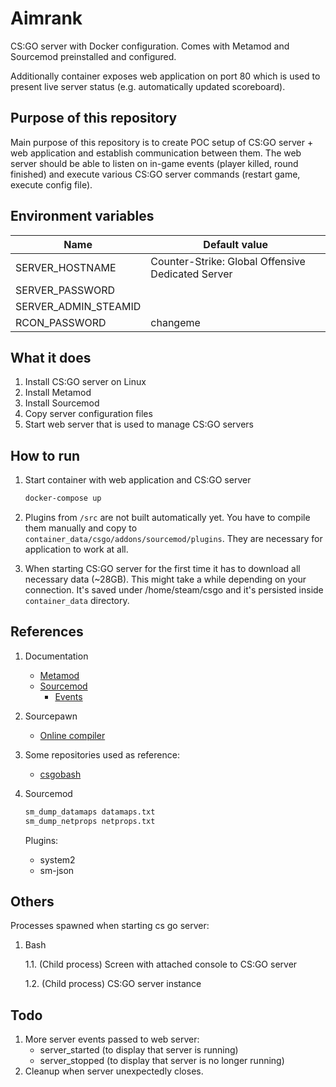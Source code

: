 # Aimrank

CS:GO server with Docker configuration. Comes with Metamod and Sourcemod preinstalled and configured.

Additionally container exposes web application on port 80 which is used to present live server status (e.g. automatically updated scoreboard).

## Purpose of this repository

Main purpose of this repository is to create POC setup of CS:GO server + web application and establish communication between them. The web server
should be able to listen on in-game events (player killed, round finished) and execute various CS:GO server commands (restart game, execute config file).

## Environment variables

|Name                 |Default value|
|---------------------|-------------|
|SERVER_HOSTNAME      |Counter-Strike: Global Offensive Dedicated Server|
|SERVER_PASSWORD      ||
|SERVER_ADMIN_STEAMID ||
|RCON_PASSWORD        |changeme|

## What it does

1. Install CS:GO server on Linux
2. Install Metamod
3. Install Sourcemod
4. Copy server configuration files
5. Start web server that is used to manage CS:GO servers

## How to run

1. Start container with web application and CS:GO server
   ```bash
   docker-compose up
   ```
   
2. Plugins from `/src` are not built automatically yet. You have to compile them manually and copy to
   `container_data/csgo/addons/sourcemod/plugins`. They are necessary for application to work at all.
   
3. When starting CS:GO server for the first time it has to download all necessary data (~28GB). This might take a while depending on
   your connection. It's saved under /home/steam/csgo and it's persisted inside `container_data` directory.
   

## References

1. Documentation

    - [Metamod](https://wiki.alliedmods.net/Category:Metamod:Source_Documentation)
    - [Sourcemod](https://wiki.alliedmods.net/Category:SourceMod_Documentation)
      - [Events](https://wiki.alliedmods.net/Counter-Strike:_Global_Offensive_Events#round_end)

2. Sourcepawn

    - [Online compiler](https://spider.limetech.io/)
   
3. Some repositories used as reference:

   - [csgobash](https://github.com/jpcanoso/csgobash)
   
4. Sourcemod
   
   ```bash
   sm_dump_datamaps datamaps.txt
   sm_dump_netprops netprops.txt
   ```
   
   Plugins:

   - system2
   - sm-json
   
## Others

Processes spawned when starting cs go server:

   1. Bash
      
      1.1. (Child process) Screen with attached console to CS:GO server
      
      1.2. (Child process) CS:GO server instance
      
## Todo

1. More server events passed to web server:
   - server_started (to display that server is running)
   - server_stopped (to display that server is no longer running)
2. Cleanup when server unexpectedly closes.